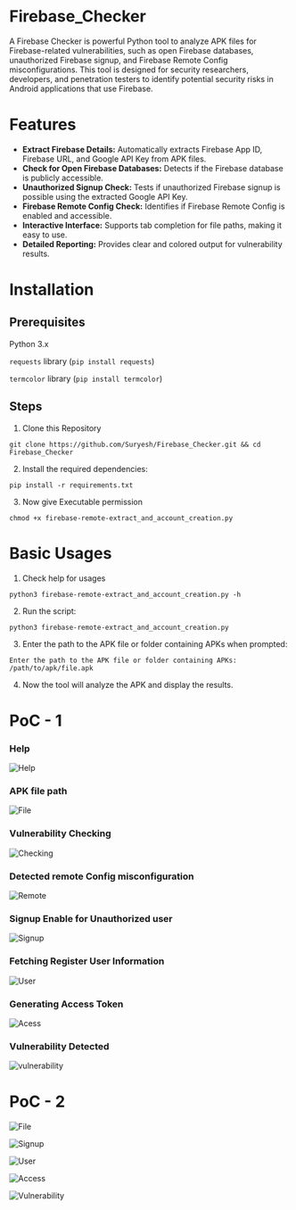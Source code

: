 # Firebase_Checker

A Firebase Checker is powerful Python tool to analyze APK files for Firebase-related vulnerabilities, such as open Firebase databases, unauthorized Firebase signup, and Firebase Remote Config misconfigurations. This tool is designed for security researchers, developers, and penetration testers to identify potential security risks in Android applications that use Firebase.

# Features

- **Extract Firebase Details:** Automatically extracts Firebase App ID, Firebase URL, and Google API Key from APK files.
- **Check for Open Firebase Databases:** Detects if the Firebase database is publicly accessible.
- **Unauthorized Signup Check:** Tests if unauthorized Firebase signup is possible using the extracted Google API Key.
- **Firebase Remote Config Check:** Identifies if Firebase Remote Config is enabled and accessible.
- **Interactive Interface:** Supports tab completion for file paths, making it easy to use.
- **Detailed Reporting:** Provides clear and colored output for vulnerability results.

# Installation

## Prerequisites

Python 3.x

`requests` library (`pip install requests`)

`termcolor` library (`pip install termcolor`)

## Steps

1. Clone this Repository

```
git clone https://github.com/Suryesh/Firebase_Checker.git && cd Firebase_Checker
```

2. Install the required dependencies:

```
pip install -r requirements.txt
```

3. Now give Executable permission

```
chmod +x firebase-remote-extract_and_account_creation.py
```

# Basic Usages

1. Check help for usages

```
python3 firebase-remote-extract_and_account_creation.py -h
```
2. Run the script:

```
python3 firebase-remote-extract_and_account_creation.py
```

3. Enter the path to the APK file or folder containing APKs when prompted:

```
Enter the path to the APK file or folder containing APKs: /path/to/apk/file.apk
```

4. Now the tool will analyze the APK and display the results.

# PoC - 1

### Help

![Help](img/help.png)

### APK file path

![File](img/file.png)

### Vulnerability Checking

![Checking](img/checking.png)

### Detected remote Config misconfiguration

![Remote](img/remote-miscon.png)

### Signup Enable for Unauthorized user

![Signup](img/signup-miscon.png)

### Fetching Register User Information

![User](img/user-info.png)

### Generating Access Token

![Acess](img/access-token-generate.png)

### Vulnerability Detected

![vulnerability](img/vulnerability-check-result.png)


# PoC - 2

![File](img/file-2.png)

![Signup](img/signup-miscon-2.png)

![User](img/user-info-2.png)

![Access](img/access-token-generate-2.png)

![Vulnerability](img/vulnerability-check-result-2.png)


